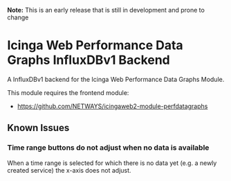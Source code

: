 **Note:** This is an early release that is still in development and prone to change

# Icinga Web Performance Data Graphs InfluxDBv1 Backend

A InfluxDBv1 backend for the Icinga Web Performance Data Graphs Module.

This module requires the frontend module:

- https://github.com/NETWAYS/icingaweb2-module-perfdatagraphs

## Known Issues

### Time range buttons do not adjust when no data is available

When a time range is selected for which there is no data yet
(e.g. a newly created service) the x-axis does not adjust.
